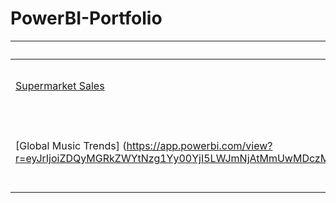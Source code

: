 # PowerBI-Portfolio

Project Name  | Description   | 
------------- | ------------- | 
[Supermarket Sales](https://app.powerbi.com/view?r=eyJrIjoiMmVlMjczNTItY2Y1My00NGMzLTg0ZjgtMzZmOTEwYzFmYTFiIiwidCI6IjcxYmIzNDU4LWQ3NWYtNDcxNi1hNWNiLTY0N2NkYWNiYzBhZiIsImMiOjh9) | Historical sales of a supermarket company
[Global Music Trends] (https://app.powerbi.com/view?r=eyJrIjoiZDQyMGRkZWYtNzg1Yy00YjI5LWJmNjAtMmUwMDczMWM2NjI2IiwidCI6IjcxYmIzNDU4LWQ3NWYtNDcxNi1hNWNiLTY0N2NkYWNiYzBhZiIsImMiOjh9) | Music streaming trends across multiple platforms

